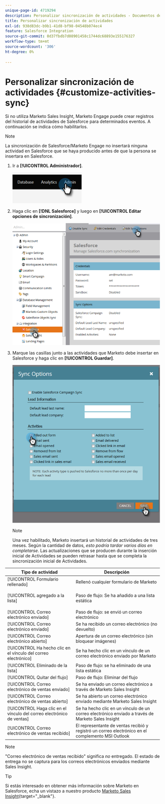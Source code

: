 ```yaml
---
unique-page-id: 4719294
description: Personalizar sincronización de actividades - Documentos de Marketo - Documentación del producto
title: Personalizar sincronización de actividades
exl-id: 938d83dc-b9b1-41d8-bf98-04548b074ec4
feature: Salesforce Integration
source-git-commit: 0d37fbdb7d08901458c1744dc68893e155176327
workflow-type: tm+mt
source-wordcount: '306'
ht-degree: 0%

---
```


# Personalizar sincronización de actividades {#customize-activities-sync}

Si no utiliza Marketo Sales Insight, Marketo Engage puede crear registros del historial de actividades de Salesforce para determinados eventos. A continuación se indica cómo habilitarlos.

>[!NOTE]
>
>La sincronización de Salesforce/Marketo Engage no insertará ninguna actividad en Salesforce que se haya producido antes de que la persona se insertara en Salesforce.

1. Ir a **[!UICONTROL Administrador]**.

   ![](assets/customize-activities-sync-1.png)

1. Haga clic en **[!DNL Salesforce]** y luego en **[!UICONTROL Editar opciones de sincronización]**.

   ![](assets/two-1.png)

1. Marque las casillas junto a las actividades que Marketo debe insertar en Salesforce y haga clic en **[!UICONTROL Guardar]**.

   ![](assets/three-1.png)

   >[!NOTE]
   >
   >Una vez habilitado, Marketo insertará un historial de actividades de tres meses. Según la cantidad de datos, _esto podría tardar varios días en completarse_. Las actualizaciones que se producen durante la inserción inicial de Actividades se pueden retrasar hasta que se completa la sincronización inicial de Actividades.

<table> 
 <colgroup> 
  <col> 
  <col> 
 </colgroup> 
 <thead> 
  <tr> 
   <th>Tipo de actividad</th> 
   <th>Descripción</th> 
  </tr> 
 </thead> 
 <tbody> 
  <tr> 
   <td>[!UICONTROL Formulario rellenado]</td> 
   <td>Rellenó cualquier formulario de Marketo</td> 
  </tr> 
  <tr> 
   <td>[!UICONTROL agregado a la lista]</td> 
   <td><p>Paso de flujo: Se ha añadido a una lista estática</p></td> 
  </tr> 
  <tr> 
   <td>[!UICONTROL Correo electrónico enviado]</td> 
   <td>Paso de flujo: se envió un correo electrónico</td> 
  </tr> 
  <tr> 
   <td>[!UICONTROL Correo electrónico enviado]</td> 
   <td>Se ha recibido un correo electrónico (no devuelto)</td> 
  </tr> 
  <tr> 
   <td>[!UICONTROL Correo electrónico abierto]</td> 
   <td>Apertura de un correo electrónico (sin bloquear imágenes)</td> 
  </tr> 
  <tr> 
   <td>[!UICONTROL Ha hecho clic en el vínculo del correo electrónico]</td> 
   <td>Se ha hecho clic en un vínculo de un correo electrónico enviado por Marketo</td> 
  </tr> 
  <tr> 
   <td>[!UICONTROL Eliminado de la lista]</td> 
   <td>Paso de flujo: se ha eliminado de una lista estática</td> 
  </tr> 
  <tr> 
   <td>[!UICONTROL Quitar del flujo]</td> 
   <td>Paso de flujo: Eliminar del flujo</td> 
  </tr> 
  <tr> 
   <td>[!UICONTROL Correo electrónico de ventas enviado]</td> 
   <td>Se ha enviado un correo electrónico a través de Marketo Sales Insight</td> 
  </tr> 
  <tr> 
   <td>[!UICONTROL Correo electrónico de ventas abierto]</td> 
   <td>Se ha abierto un correo electrónico enviado mediante Marketo Sales Insight</td> 
  </tr> 
  <tr> 
   <td>[!UICONTROL Haga clic en el vínculo del correo electrónico de ventas]</td> 
   <td>Se ha hecho clic en un vínculo de un correo electrónico enviado a través de Marketo Sales Insight</td> 
  </tr> 
  <tr> 
   <td>[!UICONTROL Correo electrónico de ventas recibido]</td> 
   <td>El representante de ventas recibió y registró un correo electrónico en el complemento MSI Outlook</td> 
  </tr> 
 </tbody> 
</table>

>[!NOTE]
>
>&quot;Correo electrónico de ventas recibido&quot; significa _no_ entregado. El estado de entrega no se captura para los correos electrónicos enviados mediante Sales Insight.

>[!TIP]
>
>Si estás interesado en obtener más información sobre Marketo en Salesforce, echa un vistazo a nuestro producto [Marketo Sales Insight](/help/marketo/product-docs/marketo-sales-insight/msi-for-salesforce/installation/install-marketo-sales-insight-package-in-salesforce-appexchange.md){target="_blank"}.
